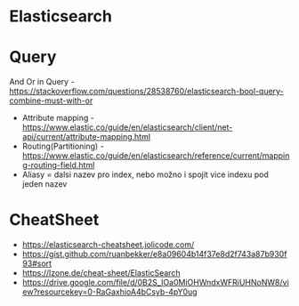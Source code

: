 # Elasticsearch

# Query
And Or in Query - https://stackoverflow.com/questions/28538760/elasticsearch-bool-query-combine-must-with-or

- Attribute mapping - https://www.elastic.co/guide/en/elasticsearch/client/net-api/current/attribute-mapping.html
- Routing(Partitioning) - https://www.elastic.co/guide/en/elasticsearch/reference/current/mapping-routing-field.html
- Aliasy = dalsi nazev pro index, nebo možno i spojit vice indexu pod jeden nazev

# CheatSheet
 - https://elasticsearch-cheatsheet.jolicode.com/
 - https://gist.github.com/ruanbekker/e8a09604b14f37e8d2f743a87b930f93#sort
 - https://lzone.de/cheat-sheet/ElasticSearch
 - https://drive.google.com/file/d/0B2S_IOa0MiOHWndxWFRiUHNoNW8/view?resourcekey=0-RaGaxhioA4bCsyb-4pY0ug
